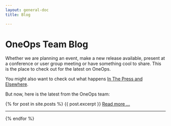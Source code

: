 ```yaml
---
layout: general-doc
title: Blog

---
```


# OneOps Team Blog

Whether we are planning an event, make a new release available, present at a conference or user group meeting 
or have something cool to share. This is the place to check out for the latest on OneOps. 

You might also want to check out what happens [In The Press and Elsewhere](/general/in-the-press.html).

But now, here is the latest from the OneOps team:

{% for post in site.posts %}
{{ post.excerpt }}
<a href="{{ post.url }}">Read more ...</a>
<hr>
{% endfor %}
